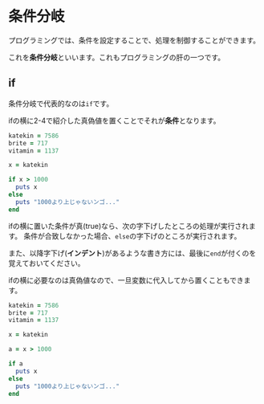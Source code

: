 # 条件分岐

プログラミングでは、条件を設定することで、処理を制御することができます。

これを**条件分岐**といいます。これもプログラミングの肝の一つです。

## if

条件分岐で代表的なのは`if`です。

ifの横に2-4で紹介した真偽値を置くことでそれが**条件**となります。

```ruby
katekin = 7586
brite = 717
vitamin = 1137

x = katekin

if x > 1000
  puts x
else 
  puts "1000より上じゃないンゴ..."
end
```

ifの横に置いた条件が真(true)なら、次の字下げしたところの処理が実行されます。
条件が合致しなかった場合、`else`の字下げのところが実行されます。

また、以降字下げ(**インデント**)があるような書き方には、最後に`end`が付くのを覚えておいてください。

ifの横に必要なのは真偽値なので、一旦変数に代入してから置くこともできます。

```ruby
katekin = 7586
brite = 717
vitamin = 1137

x = katekin

a = x > 1000

if a
  puts x
else 
  puts "1000より上じゃないンゴ..."
end
```
